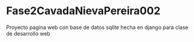 # Fase2CavadaNievaPereira002

Proyecto pagina web con base de datos sqlite hecha en django para clase de desarrollo web


